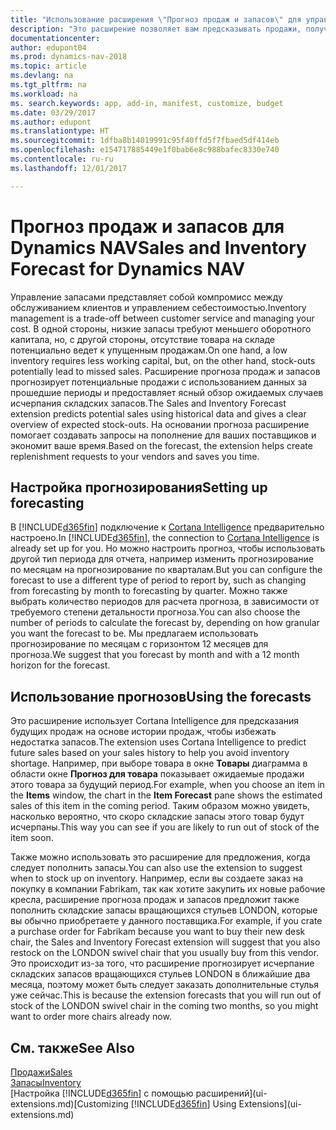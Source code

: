 ```yaml
---
title: "Использование расширения \"Прогноз продаж и запасов\" для управления запасами"
description: "Это расширение позволяет вам предсказывать продажи, получать четкую информацию о товарах, которые скоро закончатся, и даже создавать запросы на пополнение для поставщиков."
documentationcenter: 
author: edupont04
ms.prod: dynamics-nav-2018
ms.topic: article
ms.devlang: na
ms.tgt_pltfrm: na
ms.workload: na
ms. search.keywords: app, add-in, manifest, customize, budget
ms.date: 03/29/2017
ms.author: edupont
ms.translationtype: HT
ms.sourcegitcommit: 1dfba8b14019991c95f40ffd5f7fbaed5df414eb
ms.openlocfilehash: e154717885449e1f0bab6e8c988bafec8330e740
ms.contentlocale: ru-ru
ms.lasthandoff: 12/01/2017

---
```

# <a name="sales-and-inventory-forecast-for-dynamics-nav"></a><span data-ttu-id="73183-103">Прогноз продаж и запасов для Dynamics NAV</span><span class="sxs-lookup"><span data-stu-id="73183-103">Sales and Inventory Forecast for Dynamics NAV</span></span>
<span data-ttu-id="73183-104">Управление запасами представляет собой компромисс между обслуживанием клиентов и управлением себестоимостью.</span><span class="sxs-lookup"><span data-stu-id="73183-104">Inventory management is a trade-off between customer service and managing your cost.</span></span> <span data-ttu-id="73183-105">В одной стороны, низкие запасы требуют меньшего оборотного капитала, но, с другой стороны, отсутствие товара на складе потенциально ведет к упущенным продажам.</span><span class="sxs-lookup"><span data-stu-id="73183-105">On one hand, a low inventory requires less working capital, but, on the other hand, stock-outs potentially lead to missed sales.</span></span> <span data-ttu-id="73183-106">Расширение прогноза продаж и запасов прогнозирует потенциальные продажи с использованием данных за прошедшие периоды и предоставляет ясный обзор ожидаемых случаев исчерпания складских запасов.</span><span class="sxs-lookup"><span data-stu-id="73183-106">The Sales and Inventory Forecast extension predicts potential sales using historical data and gives a clear overview of expected stock-outs.</span></span> <span data-ttu-id="73183-107">На основании прогноза расширение помогает создавать запросы на пополнение для ваших поставщиков и экономит ваше время.</span><span class="sxs-lookup"><span data-stu-id="73183-107">Based on the forecast, the extension helps create replenishment requests to your vendors and saves you time.</span></span>  

## <a name="setting-up-forecasting"></a><span data-ttu-id="73183-108">Настройка прогнозирования</span><span class="sxs-lookup"><span data-stu-id="73183-108">Setting up forecasting</span></span>
<span data-ttu-id="73183-109">В [!INCLUDE[d365fin](includes/d365fin_md.md)] подключение к [Cortana Intelligence](https://www.microsoft.com/en-us/cloud-platform/what-is-cortana-intelligence-suite) предварительно настроено.</span><span class="sxs-lookup"><span data-stu-id="73183-109">In [!INCLUDE[d365fin](includes/d365fin_md.md)], the connection to [Cortana Intelligence](https://www.microsoft.com/en-us/cloud-platform/what-is-cortana-intelligence-suite) is already set up for you.</span></span> <span data-ttu-id="73183-110">Но можно настроить прогноз, чтобы использовать другой тип периода для отчета, например изменить прогнозирование по месяцам на прогнозирование по кварталам.</span><span class="sxs-lookup"><span data-stu-id="73183-110">But you can configure the forecast to use a different type of period to report by, such as changing from forecasting by month to forecasting by quarter.</span></span> <span data-ttu-id="73183-111">Можно также выбрать количество периодов для расчета прогноза, в зависимости от требуемого степени детальности прогноза.</span><span class="sxs-lookup"><span data-stu-id="73183-111">You can also choose the number of periods to calculate the forecast by, depending on how granular you want the forecast to be.</span></span> <span data-ttu-id="73183-112">Мы предлагаем использовать прогнозирование по месяцам с горизонтом 12 месяцев для прогноза.</span><span class="sxs-lookup"><span data-stu-id="73183-112">We suggest that you forecast by month and with a 12 month horizon for the forecast.</span></span>  

## <a name="using-the-forecasts"></a><span data-ttu-id="73183-113">Использование прогнозов</span><span class="sxs-lookup"><span data-stu-id="73183-113">Using the forecasts</span></span>
<span data-ttu-id="73183-114">Это расширение использует Cortana Intelligence для предсказания будущих продаж на основе истории продаж, чтобы избежать недостатка запасов.</span><span class="sxs-lookup"><span data-stu-id="73183-114">The extension uses Cortana Intelligence to predict future sales based on your sales history to help you avoid inventory shortage.</span></span> <span data-ttu-id="73183-115">Например, при выборе товара в окне **Товары** диаграмма в области окне **Прогноз для товара** показывает ожидаемые продажи этого товара за будущий период.</span><span class="sxs-lookup"><span data-stu-id="73183-115">For example, when you choose an item in the **Items** window, the chart in the **Item Forecast** pane shows the estimated sales of this item in the coming period.</span></span> <span data-ttu-id="73183-116">Таким образом можно увидеть, насколько вероятно, что скоро складские запасы этого товар будут исчерпаны.</span><span class="sxs-lookup"><span data-stu-id="73183-116">This way you can see if you are likely to run out of stock of the item soon.</span></span>  

<span data-ttu-id="73183-117">Также можно использовать это расширение для предложения, когда следует пополнить запасы.</span><span class="sxs-lookup"><span data-stu-id="73183-117">You can also use the extension to suggest when to stock up on inventory.</span></span> <span data-ttu-id="73183-118">Например, если вы создаете заказ на покупку в компании Fabrikam, так как хотите закупить их новые рабочие кресла, расширение прогноза продаж и запасов предложит также пополнить складские запасы вращающихся стульев LONDON, которые вы обычно приобретаете у данного поставщика.</span><span class="sxs-lookup"><span data-stu-id="73183-118">For example, if you crate a purchase order for Fabrikam because you want to buy their new desk chair, the Sales and Inventory Forecast extension will suggest that you also restock on the LONDON swivel chair that you usually buy from this vendor.</span></span> <span data-ttu-id="73183-119">Это происходит из-за того, что расширение прогнозирует исчерпание складских запасов вращающихся стульев LONDON в ближайшие два месяца, поэтому может быть следует заказать дополнительные стулья уже сейчас.</span><span class="sxs-lookup"><span data-stu-id="73183-119">This is because the extension forecasts that you will run out of stock of the LONDON swivel chair in the coming two months, so you might want to order more chairs already now.</span></span>  

## <a name="see-also"></a><span data-ttu-id="73183-120">См. также</span><span class="sxs-lookup"><span data-stu-id="73183-120">See Also</span></span>
[<span data-ttu-id="73183-121">Продажи</span><span class="sxs-lookup"><span data-stu-id="73183-121">Sales</span></span>](sales-manage-sales.md)  
[<span data-ttu-id="73183-122">Запасы</span><span class="sxs-lookup"><span data-stu-id="73183-122">Inventory</span></span>](inventory-manage-inventory.md)  
<span data-ttu-id="73183-123">[Настройка [!INCLUDE[d365fin](includes/d365fin_md.md)] с помощью расширений](ui-extensions.md)</span><span class="sxs-lookup"><span data-stu-id="73183-123">[Customizing [!INCLUDE[d365fin](includes/d365fin_md.md)] Using Extensions](ui-extensions.md)</span></span>  

